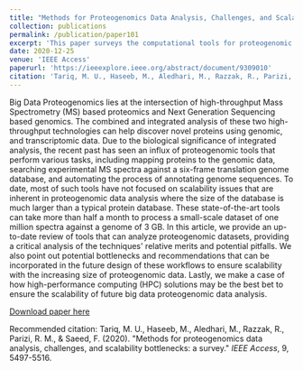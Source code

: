 ```yaml
---
title: "Methods for Proteogenomics Data Analysis, Challenges, and Scalability Bottlenecks: A Survey"
collection: publications
permalink: /publication/paper101
excerpt: 'This paper surveys the computational tools for proteogenomic analysis using mass-spectrometry data'
date: 2020-12-25
venue: 'IEEE Access'
paperurl: 'https://ieeexplore.ieee.org/abstract/document/9309010'
citation: 'Tariq, M. U., Haseeb, M., Aledhari, M., Razzak, R., Parizi, R. M., & Saeed, F. (2020). &quot;Methods for proteogenomics data analysis, challenges, and scalability bottlenecks: a survey.&quot; <i>IEEE Access</i>. 9, 5497-5516'
---
```

Big Data Proteogenomics lies at the intersection of high-throughput Mass Spectrometry (MS) based proteomics and Next Generation Sequencing based genomics. The combined and integrated analysis of these two high-throughput technologies can help discover novel proteins using genomic, and transcriptomic data. Due to the biological significance of integrated analysis, the recent past has seen an influx of proteogenomic tools that perform various tasks, including mapping proteins to the genomic data, searching experimental MS spectra against a six-frame translation genome database, and automating the process of annotating genome sequences. To date, most of such tools have not focused on scalability issues that are inherent in proteogenomic data analysis where the size of the database is much larger than a typical protein database. These state-of-the-art tools can take more than half a month to process a small-scale dataset of one million spectra against a genome of 3 GB. In this article, we provide an up-to-date review of tools that can analyze proteogenomic datasets, providing a critical analysis of the techniques' relative merits and potential pitfalls. We also point out potential bottlenecks and recommendations that can be incorporated in the future design of these workflows to ensure scalability with the increasing size of proteogenomic data. Lastly, we make a case of how high-performance computing (HPC) solutions may be the best bet to ensure the scalability of future big data proteogenomic data analysis.

[Download paper here](https://ieeexplore.ieee.org/abstract/document/9309010)

Recommended citation: Tariq, M. U., Haseeb, M., Aledhari, M., Razzak, R., Parizi, R. M., & Saeed, F. (2020). "Methods for proteogenomics data analysis, challenges, and scalability bottlenecks: a survey." <i>IEEE Access</i>, 9, 5497-5516.
